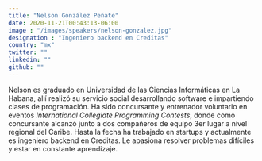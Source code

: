 ```yaml
---
title: "Nelson González Peñate"
date: 2020-11-21T00:43:13-06:00
image : "/images/speakers/nelson-gonzalez.jpg"
designation : "Ingeniero backend en Creditas"
country: "mx"
twitter: ""
linkedin: ""
github: ""
---
```


Nelson es graduado en Universidad de las Ciencias Informáticas en La Habana, allí realizó su servicio social desarrollando software e impartiendo clases de programación. Ha sido concursante y entrenador voluntario en eventos *International Collegiate Programming Contests*, donde como concursante alcanzó junto a dos compañeros de equipo 3er lugar a nivel regional del Caribe.
Hasta la fecha ha trabajado en startups y actualmente es ingeniero backend en Creditas. Le apasiona resolver problemas difíciles y estar en constante aprendizaje.